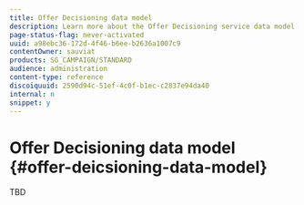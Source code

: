 ```yaml
---
title: Offer Decisioning data model
description: Learn more about the Offer Decisioning service data model.
page-status-flag: never-activated
uuid: a98ebc36-172d-4f46-b6ee-b2636a1007c9
contentOwner: sauviat
products: SG_CAMPAIGN/STANDARD
audience: administration
content-type: reference
discoiquuid: 2590d94c-51ef-4c0f-b1ec-c2837e94da40
internal: n
snippet: y
---
```


# Offer Decisioning data model {#offer-deicsioning-data-model}

TBD
